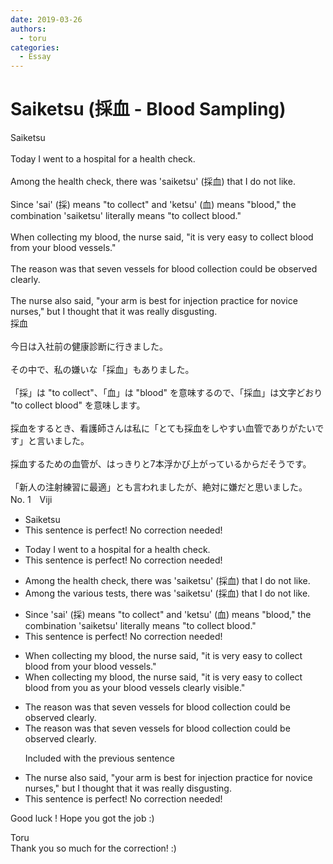 ```yaml
---
date: 2019-03-26
authors:
  - toru
categories:
  - Essay
---
```


<h1 id="subject_show">Saiketsu (採血 - Blood Sampling)</h1>
<div class="date" hidden>Mar 26, 2019 23:05</div>
<div id="post"><div id="body_show_ori">
Saiketsu<br/><br/>Today I went to a hospital for a health check.<br/><br/>Among the health check, there was 'saiketsu' (採血) that I do not like.<br/><br/>Since 'sai' (採) means "to collect" and 'ketsu' (血) means "blood," the combination 'saiketsu' literally means "to collect blood."<br/><br/>When collecting my blood, the nurse said, "it is very easy to collect blood from your blood vessels."<br/><br/>The reason was that seven vessels for blood collection could be observed clearly.<br/><br/>The nurse also said, "your arm is best for injection practice for novice nurses," but I thought that it was really disgusting.
</div></div>

<!-- more -->

<div id="post_ja"><div id="body_show_mo">
採血<br/><br/>今日は入社前の健康診断に行きました。<br/><br/>その中で、私の嫌いな「採血」もありました。<br/><br/>「採」は "to collect"、「血」は "blood" を意味するので、「採血」は文字どおり "to collect blood" を意味します。<br/><br/>採血をするとき、看護師さんは私に「とても採血をしやすい血管でありがたいです」と言いました。<br/><br/>採血するための血管が、はっきりと7本浮かび上がっているからだそうです。<br/><br/>「新人の注射練習に最適」とも言われましたが、絶対に嫌だと思いました。
</div></div>
<div id="block"><div class="first_name"> No. 1　<span class="just_name">Viji</span></div><div id="block2">
<ul class="correction_field">
<li class="incorrect">Saiketsu</li>
<li class="corrected perfect">This sentence is perfect! No correction needed!</li>
</ul>
<ul class="correction_field">
<li class="incorrect">Today I went to a hospital for a health check.</li>
<li class="corrected perfect">This sentence is perfect! No correction needed!</li>
</ul>
<ul class="correction_field">
<li class="incorrect">Among the health check, there was 'saiketsu' (採血) that I do not like.</li>
<li class="corrected correct">
Among the <span class="f_blue">various tests</span>, there was 'saiketsu' (採血) that I do not like.
</li>
</ul>
<ul class="correction_field">
<li class="incorrect">Since 'sai' (採) means "to collect" and 'ketsu' (血) means "blood," the combination 'saiketsu' literally means "to collect blood."</li>
<li class="corrected perfect">This sentence is perfect! No correction needed!</li>
</ul>
<ul class="correction_field">
<li class="incorrect">When collecting my blood, the nurse said, "it is very easy to collect blood from your blood vessels."</li>
<li class="corrected correct">
When collecting my blood, the nurse said, "it is very easy to collect blood from you <span class="f_blue">as your blood vessels clearly visible</span>."
</li>
</ul>
<ul class="correction_field">
<li class="incorrect">The reason was that seven vessels for blood collection could be observed clearly.</li>
<li class="corrected correct">
<span class="sline">The reason was that seven vessels for blood collection could be observed clearly.</span>
<p class="correction_comment">Included with the previous sentence</p>
</li>
</ul>
<ul class="correction_field">
<li class="incorrect">The nurse also said, "your arm is best for injection practice for novice nurses," but I thought that it was really disgusting.</li>
<li class="corrected perfect">This sentence is perfect! No correction needed!</li>
</ul>
<p class="comment_small">
 Good luck ! Hope you got the job :)
</p>

</div><div class="name"><span class="just_name">Toru</span><br>
Thank you so much for the correction! :)
</div>
</div>
